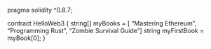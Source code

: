 pragma solidity ^0.8.7;

contract HelloWeb3 {
string[] myBooks = [ “Mastering Ethereum”, “Programming Rust”, “Zombie Survival Guide”]
string myFirstBook = myBook[0];
}